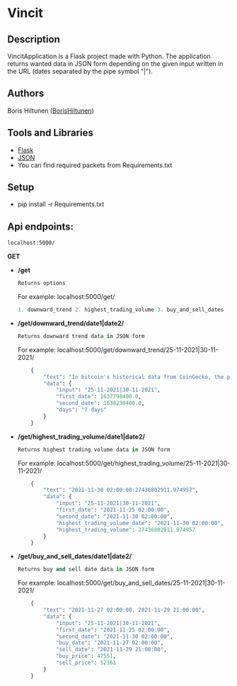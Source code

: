# Vincit

## Description
VincitApplication is a Flask project made with Python. The application returns wanted data in JSON form depending on the given input written in the URL (dates separated by the pipe symbol "|"). 

## Authors
Boris Hiltunen ([BorisHiltunen](https://github.com/BorisHiltunen))

## Tools and Libraries
- [Flask](https://flask.palletsprojects.com/en/2.0.x/)
- [JSON](https://www.json.org/json-en.html)
- You can find required packets from Requirements.txt

## Setup
- pip install -r Requirements.txt

## Api endpoints:

```html 
localhost:5000/
```
<b>GET</b>
  - **/get**
    ```python 
    Returns options
    ```
    
    For example: localhost:5000/get/
    
    ```python 
    1. downward_trend 2. highest_trading_volume 3. buy_and_sell_dates
    ```
    
  - **/get/downward_trend/date1|date2/**
    ```python 
    Returns downward trend data in JSON form 
    ```
    
    For example: localhost:5000/get/downward_trend/25-11-2021|30-11-2021/
    
    ```python 
        {
            "text": "In bitcoin's historical data from CoinGecko, the price decreased 7 days in a row for the inputs from 2021-11-25 02:00:00 and to 2021-11-30 03:00:00",
            "data": {
                "input": "25-11-2021|30-11-2021",
                "first_date": 1637798400.0,
                "second_date": 1638230400.0,
                "days": "7 days"
            }
        }
    ```
    
  - **/get/highest_trading_volume/date1|date2/**
  
    ```python 
    Returns highest trading volume data in JSON form
    ```
    
    For example: localhost:5000/get/highest_trading_volume/25-11-2021|30-11-2021/
    
    ```python 
        {
            "text": "2021-11-30 02:00:00:27436802911.974957",
            "data": {
                "input": "25-11-2021|30-11-2021",
                "first_date": "2021-11-25 02:00:00",
                "second_date": "2021-11-30 02:00:00",
                "highest_trading_volume_date": "2021-11-30 02:00:00",
                "highest_trading_volume": 27436802911.974957
            }
        }
    ```
    
  - **/get/buy_and_sell_dates/date1|date2/**
  
    ```python 
    Returns buy and sell date data in JSON form
    ```

    For example: localhost:5000/get/buy_and_sell_dates/25-11-2021|30-11-2021/
    
    ```python 
        {
            "text": "2021-11-27 02:00:00, 2021-11-29 21:00:00",
            "data": {
                "input": "25-11-2021|30-11-2021",
                "first_date": "2021-11-25 02:00:00",
                "second_date": "2021-11-30 02:00:00",
                "buy_date": "2021-11-27 02:00:00",
                "sell_date": "2021-11-29 21:00:00",
                "buy_price": 47551,
                "sell_price": 52161
            }
        }
    ```
